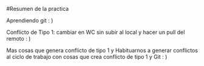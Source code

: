 #Resumen de la practica

Aprendiendo git   : )

Conflicto de Tipo 1: cambiar en WC sin subir al local y hacer un pull del remoto : )

Mas cosas que genera conflicto de tipo 1 y Habituarnos a generar conflictos al ciclo de trabajo con cosas que crea conflicto de tipo 1 y Git : )